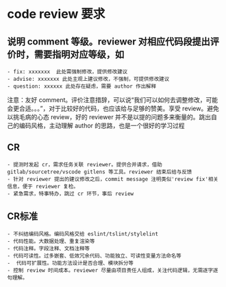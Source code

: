 # code review 要求

## 说明 comment 等级。reviewer 对相应代码段提出评价时，需要指明对应等级，如

    - fix: xxxxxxx  此处需强制修改，提供修改建议
    - advise: xxxxxxx 此处主观上建议修改，不强制，可提供修改建议
    - question: xxxxxx 此处存在疑虑，需要 author 作出解释
  注意：友好 comment。评价注意措辞，可以说“我们可以如何去调整修改，可能会更合适。。。”，对于比较好的代码，也应该给与足够的赞美。享受 review。避免以挑毛病的心态 review，好的 reviewer 并不是以提的问题多来衡量的。跳出自己的编码风格，主动理解 author 的思路，也是一个很好的学习过程

## CR

    - 提测时发起 cr，需求任务关联 reviewer。提供合并请求，借助 gitlab/sourcetree/vscode gitlens 等工具。reviewer 结束后给与反馈
    - 针对 reviewer 提出的建议修改之后，commit message 注明类似'review fix'相关信息，便于 reviewer 复检。
    - 紧急需求，特事特办，跳过 cr 环节，事后 review

## CR标准

    - 不纠结编码风格。编码风格交给 eslint/tslint/stylelint
    - 代码性能。大数据处理、重复渲染等
    - 代码注释。字段注释、文档注释等
    - 代码可读性。过多嵌套、低效冗余代码、功能独立、可读性变量方法命名等
    -  代码可扩展性。功能方法设计是否合理、模块拆分等
    - 控制 review 时间成本。reviewer 尽量由项目责任人组成，关注代码逻辑，无需逐字逐句理解。
